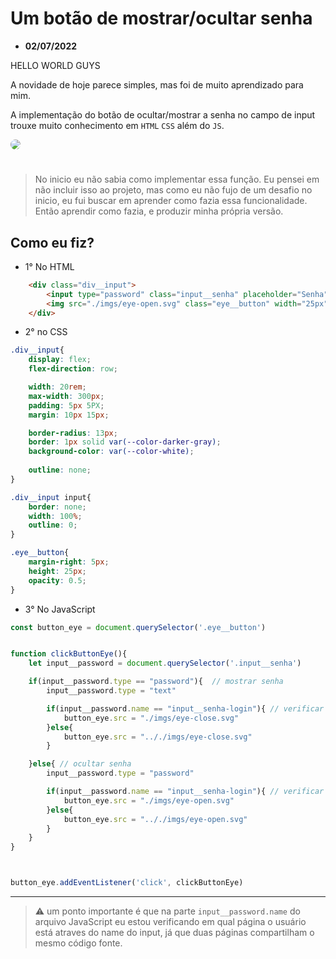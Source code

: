 <h1>Um botão de mostrar/ocultar senha</h1>


* <strong>02/07/2022</strong>

HELLO WORLD GUYS

A novidade de hoje parece simples, mas foi de muito aprendizado para mim.

A implementação do botão de ocultar/mostrar a senha no campo de input trouxe muito conhecimento em <code>HTML</code> <code>CSS</code>  além do <code>JS</code>.

<img src="./img-diary/lookpassword.gif" style="border-radius: 10px">

#

>No inicio eu não sabia como implementar essa função. Eu pensei em não incluir isso ao projeto, mas como eu não fujo de um desafio no inicio, eu fui buscar em aprender como fazia essa funcionalidade. Então aprendir como fazia, e produzir minha própria versão.

 ## Como eu fiz?

 * 1° No HTML

~~~ HTML
    <div class="div__input">
        <input type="password" class="input__senha" placeholder="Senha" name="input__senha-login"> 
        <img src="./imgs/eye-open.svg" class="eye__button" width="25px">
    </div> 
~~~
 * 2° no CSS

~~~ css
.div__input{
    display: flex;
    flex-direction: row;

    width: 20rem;
    max-width: 300px;
    padding: 5px 5PX;
    margin: 10px 15px;

    border-radius: 13px;
    border: 1px solid var(--color-darker-gray);
    background-color: var(--color-white);
    
    outline: none;
}

.div__input input{
    border: none;
    width: 100%;
    outline: 0;
}

.eye__button{
    margin-right: 5px;
    height: 25px;
    opacity: 0.5;
}
~~~

 * 3° No JavaScript

~~~ javascript
const button_eye = document.querySelector('.eye__button')


function clickButtonEye(){
    let input__password = document.querySelector('.input__senha')

    if(input__password.type == "password"){  // mostrar senha
        input__password.type = "text"

        if(input__password.name == "input__senha-login"){ // verificar atraves do name do input qual diretorio usar
            button_eye.src = "./imgs/eye-close.svg"
        }else{
            button_eye.src = ".././imgs/eye-close.svg"
        }

    }else{ // ocultar senha
        input__password.type = "password"

        if(input__password.name == "input__senha-login"){ // verificar atraves do name do input qual diretorio usar
            button_eye.src = "./imgs/eye-open.svg"
        }else{
            button_eye.src = ".././imgs/eye-open.svg"
        }
    }
}



button_eye.addEventListener('click', clickButtonEye)
~~~

<hr>

> ⚠️ um ponto importante é que na parte <code>input__password.name</code> do arquivo JavaScript eu estou verificando em qual página o usuário está atraves do name do input, já que duas páginas compartilham o mesmo código fonte.

#
